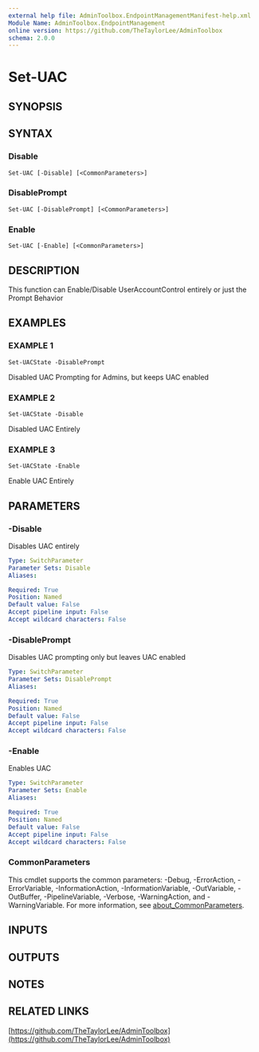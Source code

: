 ```yaml
---
external help file: AdminToolbox.EndpointManagementManifest-help.xml
Module Name: AdminToolbox.EndpointManagement
online version: https://github.com/TheTaylorLee/AdminToolbox
schema: 2.0.0
---
```


# Set-UAC

## SYNOPSIS

## SYNTAX

### Disable
```
Set-UAC [-Disable] [<CommonParameters>]
```

### DisablePrompt
```
Set-UAC [-DisablePrompt] [<CommonParameters>]
```

### Enable
```
Set-UAC [-Enable] [<CommonParameters>]
```

## DESCRIPTION
This function can Enable/Disable UserAccountControl entirely or just the Prompt Behavior

## EXAMPLES

### EXAMPLE 1
```
Set-UACState -DisablePrompt
```

Disabled UAC Prompting for Admins, but keeps UAC enabled

### EXAMPLE 2
```
Set-UACState -Disable
```

Disabled UAC Entirely

### EXAMPLE 3
```
Set-UACState -Enable
```

Enable UAC Entirely

## PARAMETERS

### -Disable
Disables UAC entirely

```yaml
Type: SwitchParameter
Parameter Sets: Disable
Aliases:

Required: True
Position: Named
Default value: False
Accept pipeline input: False
Accept wildcard characters: False
```

### -DisablePrompt
Disables UAC prompting only but leaves UAC enabled

```yaml
Type: SwitchParameter
Parameter Sets: DisablePrompt
Aliases:

Required: True
Position: Named
Default value: False
Accept pipeline input: False
Accept wildcard characters: False
```

### -Enable
Enables UAC

```yaml
Type: SwitchParameter
Parameter Sets: Enable
Aliases:

Required: True
Position: Named
Default value: False
Accept pipeline input: False
Accept wildcard characters: False
```

### CommonParameters
This cmdlet supports the common parameters: -Debug, -ErrorAction, -ErrorVariable, -InformationAction, -InformationVariable, -OutVariable, -OutBuffer, -PipelineVariable, -Verbose, -WarningAction, and -WarningVariable. For more information, see [about_CommonParameters](http://go.microsoft.com/fwlink/?LinkID=113216).

## INPUTS

## OUTPUTS

## NOTES

## RELATED LINKS

[https://github.com/TheTaylorLee/AdminToolbox](https://github.com/TheTaylorLee/AdminToolbox)

